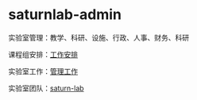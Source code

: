 # saturnlab-admin
实验室管理：教学、科研、设施、行政、人事、财务、科研

课程组安排：[工作安排](https://github.com/saturn-lab/saturnlab-admin/wiki/工作安排)

实验室工作：[管理工作]()

实验室团队：[saturn-lab](http://saturn-lab.github.io)

